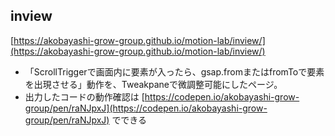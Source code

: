## inview
[https://akobayashi-grow-group.github.io/motion-lab/inview/](https://akobayashi-grow-group.github.io/motion-lab/inview/)
- 「ScrollTriggerで画面内に要素が入ったら、gsap.fromまたはfromToで要素を出現させる」動作を、Tweakpaneで微調整可能にしたページ。
- 出力したコードの動作確認は [https://codepen.io/akobayashi-grow-group/pen/raNJpxJ](https://codepen.io/akobayashi-grow-group/pen/raNJpxJ) でできる
